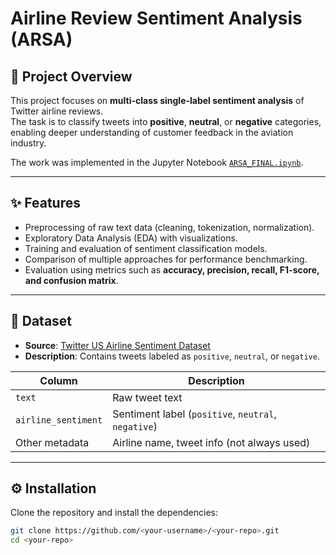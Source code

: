 # Airline Review Sentiment Analysis (ARSA)

## 📌 Project Overview
This project focuses on **multi-class single-label sentiment analysis** of Twitter airline reviews.  
The task is to classify tweets into **positive**, **neutral**, or **negative** categories, enabling deeper understanding of customer feedback in the aviation industry.

The work was implemented in the Jupyter Notebook [`ARSA_FINAL.ipynb`](./ARSA_FINAL.ipynb).

---

## ✨ Features
- Preprocessing of raw text data (cleaning, tokenization, normalization).
- Exploratory Data Analysis (EDA) with visualizations.
- Training and evaluation of sentiment classification models.
- Comparison of multiple approaches for performance benchmarking.
- Evaluation using metrics such as **accuracy, precision, recall, F1-score, and confusion matrix**.

---

## 📂 Dataset
- **Source**: [Twitter US Airline Sentiment Dataset](https://www.kaggle.com/crowdflower/twitter-airline-sentiment)  
- **Description**: Contains tweets labeled as `positive`, `neutral`, or `negative`.

| Column | Description |
|--------|-------------|
| `text` | Raw tweet text |
| `airline_sentiment` | Sentiment label (`positive`, `neutral`, `negative`) |
| Other metadata | Airline name, tweet info (not always used) |

---

## ⚙️ Installation
Clone the repository and install the dependencies:

```bash
git clone https://github.com/<your-username>/<your-repo>.git
cd <your-repo>
